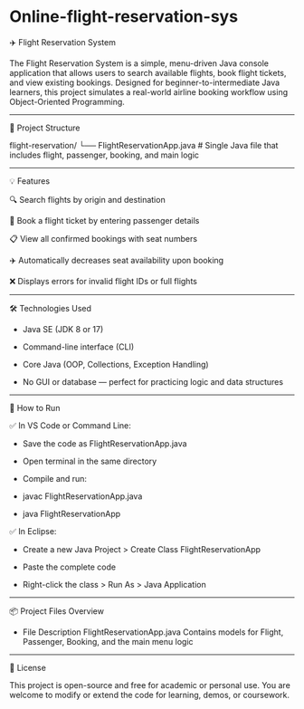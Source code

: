 # Online-flight-reservation-sys

✈️ Flight Reservation System

The Flight Reservation System is a simple, menu-driven Java console application that allows users to search available flights, book flight tickets, and view existing bookings. Designed for beginner-to-intermediate Java learners, this project simulates a real-world airline booking workflow using Object-Oriented Programming.

---

📁 Project Structure

flight-reservation/
└── FlightReservationApp.java   # Single Java file that includes flight, passenger, booking, and main logic

---

💡 Features

🔍 Search flights by origin and destination

🧍 Book a flight ticket by entering passenger details

📋 View all confirmed bookings with seat numbers

✈️ Automatically decreases seat availability upon booking

❌ Displays errors for invalid flight IDs or full flights

---

🛠️ Technologies Used

- Java SE (JDK 8 or 17)

- Command-line interface (CLI)

- Core Java (OOP, Collections, Exception Handling)

- No GUI or database — perfect for practicing logic and data structures

---

🚀 How to Run

✅ In VS Code or Command Line:

- Save the code as FlightReservationApp.java

- Open terminal in the same directory

- Compile and run:

- javac FlightReservationApp.java
- java FlightReservationApp
  
✅ In Eclipse:

- Create a new Java Project > Create Class FlightReservationApp

- Paste the complete code

- Right-click the class > Run As > Java Application

---

📦 Project Files Overview

- File	Description
FlightReservationApp.java	Contains models for Flight, Passenger, Booking, and the main menu logic

---

📄 License

This project is open-source and free for academic or personal use.
You are welcome to modify or extend the code for learning, demos, or coursework.
